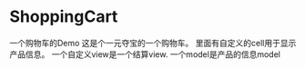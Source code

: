 # ShoppingCart
一个购物车的Demo
这是个一元夺宝的一个购物车。
里面有自定义的cell用于显示产品信息。
一个自定义view是一个结算view.
一个model是产品的信息model

